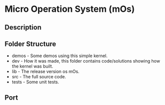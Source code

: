 # Micro Operation System (mOs)

## Description 

## Folder Structure
 * demos - Some demos using this simple kernel.
 * dev - How it was made, this folder contains code/solutions showing how the kernel was built.
 * lib - The release version os mOs.
 * src - The full source code.
 * tests - Some unit tests.
 
## Port